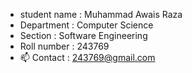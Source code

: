 - student name : Muhammad Awais Raza
-  Department : Computer Science 
- Section : Software Engineering
- Roll number : 243769
- 📫 Contact : 243769@gmail.com

